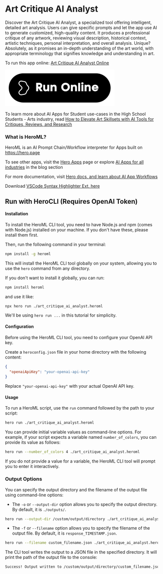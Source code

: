 # Art Critique AI Analyst

Discover the Art Critique AI Analyst, a specialized tool offering intelligent, detailed art analysis. Users can give specific prompts and let the app use AI to generate customized, high-quality content. It produces a professional critique of any artwork, reviewing visual description, historical context, artistic techniques, personal interpretation, and overall analysis. Unique? Absolutely, as it promises an in-depth understanding of the art world, with appropriate terminology that signifies knowledge and understanding in art.

To run this app online: [Art Critique AI Analyst Online](https://hero.page/app/art-critique-ai-analyst-intelligent-detailed-art-analysis/hccQWBVWx06nlEoL73y6)

[![Run Art Critique AI Analyst Online](/assets/run.svg)](https://hero.page/app/art-critique-ai-analyst-intelligent-detailed-art-analysis/hccQWBVWx06nlEoL73y6)

To learn more about AI Apps for Student use-cases in the High School Students - Arts industry, read [How to Elevate Art Skillsets with AI Tools for Critiques, Reviews, and Research](https://hero.page/blog/ai/high-school-students-arts/how-to-elevate-art-skillsets-with-ai-tools-for-critiques-reviews-and-research/170947)

### What is HeroML?
HeroML is an AI Prompt Chain/Workflow interpreter for Apps built on https://hero.page 

To see other apps, visit the [Hero Apps](https://hero.page/apps) page or explore [AI Apps for all industries](https://hero.page/blog) in the blog section

For more documentation, visit [Hero docs, and learn about AI App Workflows](https://hero.page/tutorials/introduction-to-heroml)

Download [VSCode Syntax Highlighter Ext. here](https://marketplace.visualstudio.com/items?itemName=hero-page.heroml)

## Run with HeroCLI (Requires OpenAI Token)

#### Installation

To install the HeroML CLI tool, you need to have Node.js and npm (comes with Node.js) installed on your machine. If you don't have these, please install them first. 

Then, run the following command in your terminal:

```bash
npm install -g heroml
```

This will install the HeroML CLI tool globally on your system, allowing you to use the `hero` command from any directory.

If you don't want to install it globally, you can run:

```bash
npm install heroml
```

and use it like:

```bash
npx hero run ./art_critique_ai_analyst.heroml
```

We'll be using `hero run ...` in this tutorial for simplicity.

#### Configuration

Before using the HeroML CLI tool, you need to configure your OpenAI API key. 

Create a `heroconfig.json` file in your home directory with the following content:

```json
{
  "openaiApiKey": "your-openai-api-key"
}
```

Replace `"your-openai-api-key"` with your actual OpenAI API key.

#### Usage

To run a HeroML script, use the `run` command followed by the path to your script:

```bash
hero run ./art_critique_ai_analyst.heroml
```

You can provide initial variable values as command-line options. For example, if your script expects a variable named `number_of_colors`, you can provide its value as follows:

```bash
hero run --number_of_colors 4 ./art_critique_ai_analyst.heroml
```

If you do not provide a value for a variable, the HeroML CLI tool will prompt you to enter it interactively.

### Output Options

You can specify the output directory and the filename of the output file using command-line options:

- The `-o` or `--output-dir` option allows you to specify the output directory. By default, it is `./outputs/`.

```bash
hero run --output-dir /custom/output/directory ./art_critique_ai_analyst.heroml
```

- The `-f` or `--filename` option allows you to specify the filename of the output file. By default, it is `response_TIMESTAMP.json`.

```bash
hero run --filename custom_filename.json ./art_critique_ai_analyst.heroml
```

The CLI tool writes the output to a JSON file in the specified directory. It will print the path of the output file to the console:

```bash
Success! Output written to /custom/output/directory/custom_filename.json
```

